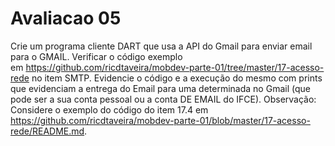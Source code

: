 # Avaliacao 05
Crie um programa cliente DART que usa a API do Gmail para enviar email para o GMAIL. Verificar o código exemplo em https://github.com/ricdtaveira/mobdev-parte-01/tree/master/17-acesso-rede no item SMTP. Evidencie o código e a execução do mesmo com prints que evidenciam a entrega do Email para uma determinada no Gmail (que pode ser a sua conta pessoal ou a conta DE EMAIL do IFCE).
Observação: Considere o exemplo do código do item 17.4 em https://github.com/ricdtaveira/mobdev-parte-01/blob/master/17-acesso-rede/README.md.
